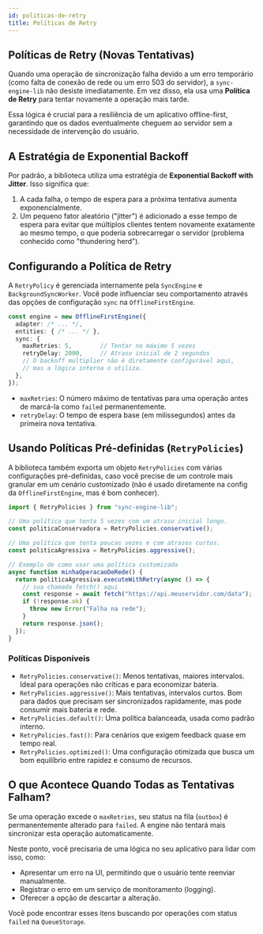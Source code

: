 ```yaml
---
id: politicas-de-retry
title: Políticas de Retry
---
```


## Políticas de Retry (Novas Tentativas)

Quando uma operação de sincronização falha devido a um erro temporário (como falta de conexão de rede ou um erro 503 do servidor), a `sync-engine-lib` não desiste imediatamente. Em vez disso, ela usa uma **Política de Retry** para tentar novamente a operação mais tarde.

Essa lógica é crucial para a resiliência de um aplicativo offline-first, garantindo que os dados eventualmente cheguem ao servidor sem a necessidade de intervenção do usuário.

## A Estratégia de Exponential Backoff

Por padrão, a biblioteca utiliza uma estratégia de **Exponential Backoff with Jitter**. Isso significa que:

1. A cada falha, o tempo de espera para a próxima tentativa aumenta exponencialmente.
2. Um pequeno fator aleatório ("jitter") é adicionado a esse tempo de espera para evitar que múltiplos clientes tentem novamente exatamente ao mesmo tempo, o que poderia sobrecarregar o servidor (problema conhecido como "thundering herd").

## Configurando a Política de Retry

A `RetryPolicy` é gerenciada internamente pela `SyncEngine` e `BackgroundSyncWorker`. Você pode influenciar seu comportamento através das opções de configuração `sync` na `OfflineFirstEngine`.

```typescript
const engine = new OfflineFirstEngine({
  adapter: /* ... */,
  entities: { /* ... */ },
  sync: {
    maxRetries: 5,        // Tentar no máximo 5 vezes
    retryDelay: 2000,     // Atraso inicial de 2 segundos
    // O backoff multiplier não é diretamente configurável aqui,
    // mas a lógica interna o utiliza.
  },
});
```

- `maxRetries`: O número máximo de tentativas para uma operação antes de marcá-la como `failed` permanentemente.
- `retryDelay`: O tempo de espera base (em milissegundos) antes da primeira nova tentativa.

## Usando Políticas Pré-definidas (`RetryPolicies`)

A biblioteca também exporta um objeto `RetryPolicies` com várias configurações pré-definidas, caso você precise de um controle mais granular em um cenário customizado (não é usado diretamente na config da `OfflineFirstEngine`, mas é bom conhecer).

```typescript
import { RetryPolicies } from "sync-engine-lib";

// Uma política que tenta 5 vezes com um atraso inicial longo.
const politicaConservadora = RetryPolicies.conservative();

// Uma política que tenta poucas vezes e com atrasos curtos.
const politicaAgressiva = RetryPolicies.aggressive();

// Exemplo de como usar uma política customizada
async function minhaOperacaoDeRede() {
  return politicaAgressiva.executeWithRetry(async () => {
    // sua chamada fetch() aqui
    const response = await fetch("https://api.meuservidor.com/data");
    if (!response.ok) {
      throw new Error("Falha na rede");
    }
    return response.json();
  });
}
```

### Políticas Disponíveis

- `RetryPolicies.conservative()`: Menos tentativas, maiores intervalos. Ideal para operações não críticas e para economizar bateria.
- `RetryPolicies.aggressive()`: Mais tentativas, intervalos curtos. Bom para dados que precisam ser sincronizados rapidamente, mas pode consumir mais bateria e rede.
- `RetryPolicies.default()`: Uma política balanceada, usada como padrão interno.
- `RetryPolicies.fast()`: Para cenários que exigem feedback quase em tempo real.
- `RetryPolicies.optimized()`: Uma configuração otimizada que busca um bom equilíbrio entre rapidez e consumo de recursos.

## O que Acontece Quando Todas as Tentativas Falham?

Se uma operação excede o `maxRetries`, seu status na fila (`outbox`) é permanentemente alterado para `failed`. A engine não tentará mais sincronizar esta operação automaticamente.

Neste ponto, você precisaria de uma lógica no seu aplicativo para lidar com isso, como:

- Apresentar um erro na UI, permitindo que o usuário tente reenviar manualmente.
- Registrar o erro em um serviço de monitoramento (logging).
- Oferecer a opção de descartar a alteração.

Você pode encontrar esses itens buscando por operações com status `failed` na `QueueStorage`.
